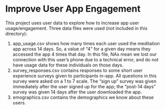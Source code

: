 # Improve User App Engagement
This project uses user data to explore how to increase app user usage/engagement. Three data files were used (not included in this directory):

1. app_usage.csv shows how many times each user used the meditation app across 14 days. So, a value of “4” for a given day means they accessed the app 4 times that day. In this file, NAs mean we lost our connection with this user’s phone due to a technical error, and do not have usage data for these individuals on those days. 
2. survey_responses.csv contains responses to some short user experience surveys given to participants in-app. All questions in this survey were asked on a 1 to 7 scale. The “sign up” survey was given immediately after the user signed up for the app; the “post-14 days” survey was given 14 days after the user downloaded the app. 
3. emographics.csv contains the demographics we know about these users.
